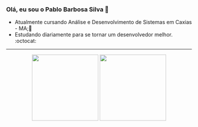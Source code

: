 ### <p>Olá, eu sou o Pablo Barbosa Silva 👋</p>
- Atualmente cursando Análise e Desenvolvimento de Sistemas em Caxias - MA;:cowboy_hat_face: <br>
- Estudando diariamente para se tornar um desenvolvedor melhor. :octocat:
<hr>

<p align='center'>
  <img height="180em" src="https://github-readme-stats.vercel.app/api?username=PabloPBS&show_icons=true&theme=radical&count_private=true"/>
  <img height="180em" src="https://github-readme-stats.vercel.app/api/top-langs/?username=PabloPBS&layout=compact&theme=radical"/>
</p>
